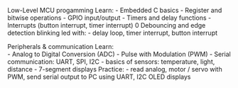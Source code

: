 Low-Level MCU progamming 
Learn: 
    - Embedded C basics 
    - Register and bitwise operations 
    - GPIO input/output 
    - Timers and delay functions
    - Interrupts (button interrupt, timer interrupt)
    0 Debouncing and edge detection 
blinking led with:
    - delay loop, timer interrupt, button interrupt 

Peripherals & communication
Learn:  
    - Analog to Digital Conversion (ADC)
    - Pulse with Modulation (PWM)
    - Serial communication: UART, SPI, I2C
    - basics of sensors: temperature, light, distance 
    - 7-segment displays
Practice:
    - read analog, motor / servo with PWM, send serial output to PC using UART, I2C OLED displays

